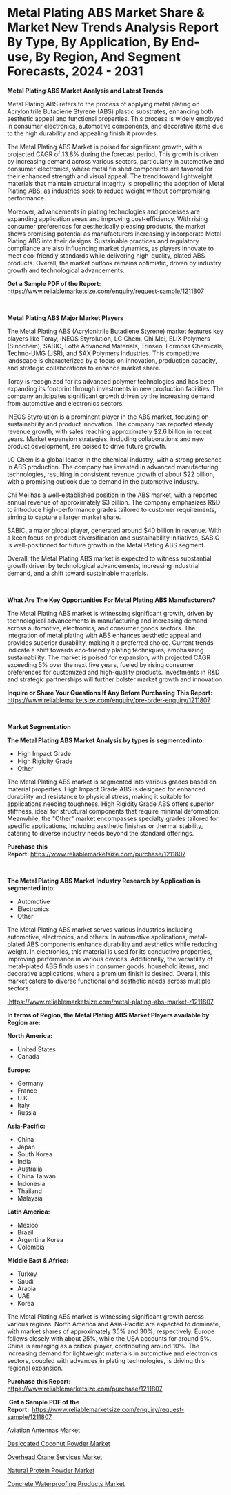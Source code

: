 <p><h1>Metal Plating ABS Market Share & Market New Trends Analysis Report By Type, By Application, By End-use, By Region, And Segment Forecasts, 2024 - 2031</h1></p><p><strong>Metal Plating ABS Market Analysis and Latest Trends</strong></p>
<p><p>Metal Plating ABS refers to the process of applying metal plating on Acrylonitrile Butadiene Styrene (ABS) plastic substrates, enhancing both aesthetic appeal and functional properties. This process is widely employed in consumer electronics, automotive components, and decorative items due to the high durability and appealing finish it provides.</p><p>The Metal Plating ABS Market is poised for significant growth, with a projected CAGR of 13.8% during the forecast period. This growth is driven by increasing demand across various sectors, particularly in automotive and consumer electronics, where metal finished components are favored for their enhanced strength and visual appeal. The trend toward lightweight materials that maintain structural integrity is propelling the adoption of Metal Plating ABS, as industries seek to reduce weight without compromising performance.</p><p>Moreover, advancements in plating technologies and processes are expanding application areas and improving cost-efficiency. With rising consumer preferences for aesthetically pleasing products, the market shows promising potential as manufacturers increasingly incorporate Metal Plating ABS into their designs. Sustainable practices and regulatory compliance are also influencing market dynamics, as players innovate to meet eco-friendly standards while delivering high-quality, plated ABS products. Overall, the market outlook remains optimistic, driven by industry growth and technological advancements.</p></p>
<p><strong>Get a Sample PDF of the Report:&nbsp;</strong> <a href="https://www.reliablemarketsize.com/enquiry/request-sample/1211807?utm_campaign=1845&utm_medium=2&utm_source=Github&utm_content=ia&utm_term=17122024&utm_id=metal-plating-abs">https://www.reliablemarketsize.com/enquiry/request-sample/1211807</a></p>
<p>&nbsp;</p>
<p><strong>Metal Plating ABS Major Market Players</strong></p>
<p><p>The Metal Plating ABS (Acrylonitrile Butadiene Styrene) market features key players like Toray, INEOS Styrolution, LG Chem, Chi Mei, ELIX Polymers (Sinochem), SABIC, Lotte Advanced Materials, Trinseo, Formosa Chemicals, Techno-UMG (JSR), and SAX Polymers Industries. This competitive landscape is characterized by a focus on innovation, production capacity, and strategic collaborations to enhance market share.</p><p>Toray is recognized for its advanced polymer technologies and has been expanding its footprint through investments in new production facilities. The company anticipates significant growth driven by the increasing demand from automotive and electronics sectors.</p><p>INEOS Styrolution is a prominent player in the ABS market, focusing on sustainability and product innovation. The company has reported steady revenue growth, with sales reaching approximately $2.6 billion in recent years. Market expansion strategies, including collaborations and new product development, are poised to drive future growth.</p><p>LG Chem is a global leader in the chemical industry, with a strong presence in ABS production. The company has invested in advanced manufacturing technologies, resulting in consistent revenue growth of about $22 billion, with a promising outlook due to demand in the automotive industry.</p><p>Chi Mei has a well-established position in the ABS market, with a reported annual revenue of approximately $3 billion. The company emphasizes R&D to introduce high-performance grades tailored to customer requirements, aiming to capture a larger market share.</p><p>SABIC, a major global player, generated around $40 billion in revenue. With a keen focus on product diversification and sustainability initiatives, SABIC is well-positioned for future growth in the Metal Plating ABS segment.</p><p>Overall, the Metal Plating ABS market is expected to witness substantial growth driven by technological advancements, increasing industrial demand, and a shift toward sustainable materials.</p></p>
<p>&nbsp;</p>
<p><strong>What Are The Key Opportunities For Metal Plating ABS Manufacturers?</strong></p>
<p><p>The Metal Plating ABS market is witnessing significant growth, driven by technological advancements in manufacturing and increasing demand across automotive, electronics, and consumer goods sectors. The integration of metal plating with ABS enhances aesthetic appeal and provides superior durability, making it a preferred choice. Current trends indicate a shift towards eco-friendly plating techniques, emphasizing sustainability. The market is poised for expansion, with projected CAGR exceeding 5% over the next five years, fueled by rising consumer preferences for customized and high-quality products. Investments in R&D and strategic partnerships will further bolster market growth and innovation.</p></p>
<p><strong>Inquire or Share Your Questions If Any Before Purchasing This Report:</strong> <a href="https://www.reliablemarketsize.com/enquiry/pre-order-enquiry/1211807?utm_campaign=1845&utm_medium=2&utm_source=Github&utm_content=ia&utm_term=17122024&utm_id=metal-plating-abs">https://www.reliablemarketsize.com/enquiry/pre-order-enquiry/1211807</a></p>
<p>&nbsp;</p>
<p><strong>Market Segmentation</strong></p>
<p><strong>The Metal Plating ABS Market Analysis by types is segmented into:</strong></p>
<p><ul><li>High Impact Grade</li><li>High Rigidity Grade</li><li>Other</li></ul></p>
<p><p>The Metal Plating ABS market is segmented into various grades based on material properties. High Impact Grade ABS is designed for enhanced durability and resistance to physical stress, making it suitable for applications needing toughness. High Rigidity Grade ABS offers superior stiffness, ideal for structural components that require minimal deformation. Meanwhile, the "Other" market encompasses specialty grades tailored for specific applications, including aesthetic finishes or thermal stability, catering to diverse industry needs beyond the standard offerings.</p></p>
<p><strong>Purchase this Report:&nbsp;</strong><a href="https://www.reliablemarketsize.com/purchase/1211807?utm_campaign=1845&utm_medium=2&utm_source=Github&utm_content=ia&utm_term=17122024&utm_id=metal-plating-abs">https://www.reliablemarketsize.com/purchase/1211807</a></p>
<p>&nbsp;</p>
<p><strong>The Metal Plating ABS Market Industry Research by Application is segmented into:</strong></p>
<p><ul><li>Automotive</li><li>Electronics</li><li>Other</li></ul></p>
<p><p>The Metal Plating ABS market serves various industries including automotive, electronics, and others. In automotive applications, metal-plated ABS components enhance durability and aesthetics while reducing weight. In electronics, this material is used for its conductive properties, improving performance in various devices. Additionally, the versatility of metal-plated ABS finds uses in consumer goods, household items, and decorative applications, where a premium finish is desired. Overall, this market caters to diverse functional and aesthetic needs across multiple sectors.</p></p>
<p><a href="https://www.reliablemarketsize.com/metal-plating-abs-market-r1211807?utm_campaign=1845&utm_medium=2&utm_source=Github&utm_content=ia&utm_term=17122024&utm_id=metal-plating-abs">&nbsp;https://www.reliablemarketsize.com/metal-plating-abs-market-r1211807</a></p>
<p><strong>In terms of Region, the Metal Plating ABS Market Players available by Region are:</strong></p>
<p>
    <p> <strong> North America: </strong>
        <ul>
            <li>United States</li>
            <li>Canada</li>
        </ul>
        </p> 
    <p> <strong> Europe: </strong>
        <ul>
            <li>Germany</li>
            <li>France</li>
            <li>U.K.</li>
            <li>Italy</li>
            <li>Russia</li>
        </ul>
        </p> 
    <p> <strong> Asia-Pacific: </strong>
        <ul>
            <li>China</li>
            <li>Japan</li>
            <li>South Korea</li>
            <li>India</li>
            <li>Australia</li>
            <li>China Taiwan</li>
            <li>Indonesia</li>
            <li>Thailand</li>
            <li>Malaysia</li>
        </ul>
        </p> 
    <p> <strong> Latin America: </strong>
        <ul>
            <li>Mexico</li>
            <li>Brazil</li>
            <li>Argentina Korea</li>
            <li>Colombia</li>
        </ul>
        </p> 
    <p> <strong> Middle East & Africa: </strong>
        <ul>
            <li>Turkey</li>
            <li>Saudi</li>
            <li>Arabia</li>
            <li>UAE</li>
            <li>Korea</li>
        </ul>
    </p>
    </p>
<p><p>The Metal Plating ABS market is witnessing significant growth across various regions. North America and Asia-Pacific are expected to dominate, with market shares of approximately 35% and 30%, respectively. Europe follows closely with about 25%, while the USA accounts for around 5%. China is emerging as a critical player, contributing around 10%. The increasing demand for lightweight materials in automotive and electronics sectors, coupled with advances in plating technologies, is driving this regional expansion.</p></p>
<p><strong>Purchase this Report: </strong><a href="https://www.reliablemarketsize.com/purchase/1211807?utm_campaign=1845&utm_medium=2&utm_source=Github&utm_content=ia&utm_term=17122024&utm_id=metal-plating-abs">https://www.reliablemarketsize.com/purchase/1211807</a></p>
<p>&nbsp;<strong>Get a Sample PDF of the Report:&nbsp;&nbsp;</strong><a href="https://www.reliablemarketsize.com/enquiry/request-sample/1211807?utm_campaign=1845&utm_medium=2&utm_source=Github&utm_content=ia&utm_term=17122024&utm_id=metal-plating-abs">https://www.reliablemarketsize.com/enquiry/request-sample/1211807</a></p>
<p><strong></strong></p>
<p><p><a href="https://www.linkedin.com/pulse/aviation-antennas-market-research-report-industry-growth-mdvze?utm_campaign=1845&utm_medium=2&utm_source=Github&utm_content=ia&utm_term=17122024&utm_id=metal-plating-abs">Aviation Antennas Market</a></p><p><a href="https://www.linkedin.com/pulse/key-drivers-desiccated-coconut-powder-market-how-its-growing-yjbbc?utm_campaign=1845&utm_medium=2&utm_source=Github&utm_content=ia&utm_term=17122024&utm_id=metal-plating-abs">Desiccated Coconut Powder Market</a></p><p><a href="https://github.com/RickHolmes3/Market-Research-Report-List-7/blob/main/overhead-crane-services-market.md?utm_campaign=1845&utm_medium=2&utm_source=Github&utm_content=ia&utm_term=17122024&utm_id=metal-plating-abs">Overhead Crane Services Market</a></p><p><a href="https://www.linkedin.com/pulse/outlook-natural-protein-powder-market-2024-2031-detailed-size-n0vrc?utm_campaign=1845&utm_medium=2&utm_source=Github&utm_content=ia&utm_term=17122024&utm_id=metal-plating-abs">Natural Protein Powder Market</a></p><p><a href="https://www.linkedin.com/pulse/a-mkt-nova-vc8zf?utm_campaign=1845&utm_medium=2&utm_source=Github&utm_content=ia&utm_term=17122024&utm_id=metal-plating-abs">Concrete Waterproofing Products Market</a></p></p>